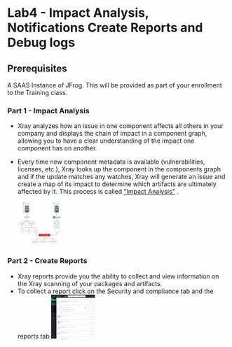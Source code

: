 # Lab4 - Impact Analysis, Notifications Create Reports and Debug logs 

## Prerequisites
A SAAS Instance of JFrog. This will be provided as part of your enrollment to the Training class.

### Part 1 - Impact Analysis

- Xray analyzes how an issue in one component affects all others in your company and displays the chain of impact in a component graph, allowing you to have a clear understanding of the impact one component has on another. 

- Every time new component metadata is available (vulnerabilities, licenses, etc.), Xray looks up the component in the components graph and if the update matches any watches, Xray will generate an issue and create a map of its impact to determine which artifacts are ultimately affected by it. This process is called ["Impact Analysis"](https://jfrog.com/ja/article/impact-analysis/) .

    <img src="/SU-201-Intro-to-JFrog-Xray/Lab4/images/1.png" alt="Impact Analysis" style="height: 100px; width:100px;"/>

### Part 2 - Create Reports

- Xray reports provide you the ability to collect and view information on the Xray scanning of your packages and artifacts. 
- To collect a report click on the Security and compliance tab and the reports tab 
    <img src="/SU-201-Intro-to-JFrog-Xray/Lab4/images/2.gif" alt="Create Reports" style="height: 100px; width:100px;"/>


